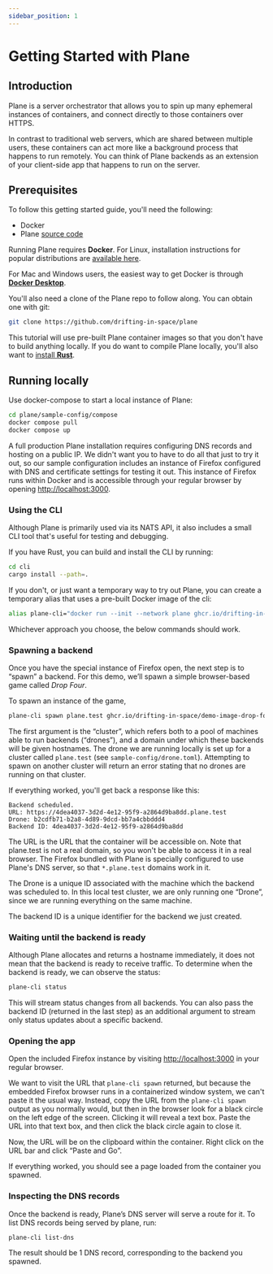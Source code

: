 ```yaml
---
sidebar_position: 1
---
```


# Getting Started with Plane

## Introduction

Plane is a server orchestrator that allows you to spin up many ephemeral instances of containers, and connect directly to those containers over HTTPS.

In contrast to traditional web servers, which are shared between multiple users, these containers can act more like a background process that happens to
run remotely. You can think of Plane backends as an extension of your client-side app that happens to run on the server.

## Prerequisites

To follow this getting started guide, you'll need the following:

- Docker
- Plane [source code](https://github.com/drifting-in-space/plane)

Running Plane requires **Docker**. For Linux, installation instructions for popular distributions are [available here](https://docs.docker.com/engine/).

For Mac and Windows users, the easiest way to get Docker is through [**Docker Desktop**](https://docs.docker.com/desktop/).

You'll also need a clone of the Plane repo to follow along. You can obtain one with git:

```bash
git clone https://github.com/drifting-in-space/plane
```

This tutorial will use pre-built Plane container images so that you don't have to build anything locally. If you do want to compile Plane locally,
you'll also want to [install **Rust**](https://www.rust-lang.org/tools/install).

## Running locally

Use docker-compose to start a local instance of Plane:

```bash
cd plane/sample-config/compose
docker compose pull
docker compose up
```

A full production Plane installation requires configuring DNS records and hosting on a public IP. We didn't want you to have to do all that just to
try it out, so our sample configuration includes an instance of Firefox configured with DNS and certificate settings for testing it out. This instance
of Firefox runs within Docker and is accessible through your regular browser by opening [http://localhost:3000](http://localhost:3000).

### Using the CLI

Although Plane is primarily used via its NATS API, it also includes a small CLI tool that's useful for testing and debugging.

If you have Rust, you can build and install the CLI by running:

```bash
cd cli
cargo install --path=.
```

If you don't, or just want a temporary way to try out Plane, you can create a temporary alias that uses a pre-built Docker image of the cli:

```bash
alias plane-cli="docker run --init --network plane ghcr.io/drifting-in-space/plane-cli --nats=nats://nats"
```

Whichever approach you choose, the below commands should work.

### Spawning a backend

Once you have the special instance of Firefox open, the next step is to “spawn” a backend. For this demo, we’ll spawn a simple browser-based game
called _Drop Four_.

To spawn an instance of the game, 

```bash
plane-cli spawn plane.test ghcr.io/drifting-in-space/demo-image-drop-four
```

The first argument is the “cluster”, which refers both to a pool of machines able to run backends (“drones”), and a domain under which these backends will be given hostnames. The drone we are running locally is set up for a cluster called `plane.test` (see `sample-config/drone.toml`). Attempting to spawn on another cluster will return an error stating that no drones are running on that cluster.

If everything worked, you'll get back a response like this:

```
Backend scheduled.
URL: https://4dea4037-3d2d-4e12-95f9-a2864d9ba8dd.plane.test
Drone: b2cdfb71-b2a8-4d89-9dcd-bb7a4cbbddd4
Backend ID: 4dea4037-3d2d-4e12-95f9-a2864d9ba8dd
```

The URL is the URL that the container will be accessible on. Note that plane.test is not a real domain,
so you won't be able to access it in a real browser. The Firefox bundled with Plane is specially configured
to use Plane's DNS server, so that `*.plane.test` domains work in it.

The Drone is a unique ID associated with the machine which the backend was scheduled to. In this local
test cluster, we are only running one “Drone”, since we are running everything on the same machine.

The backend ID is a unique identifier for the backend we just created.

### Waiting until the backend is ready

Although Plane allocates and returns a hostname immediately, it does not mean that the backend is ready to
receive traffic. To determine when the backend is ready, we can observe the status:

```bash
plane-cli status
```

This will stream status changes from all backends. You can also pass the backend ID (returned in the last
step) as an additional argument to stream only status updates about a specific backend.

### Opening the app

Open the included Firefox instance by visiting [http://localhost:3000](http://localhost:3000) in your regular browser.

We want to visit the URL that `plane-cli spawn` returned, but because the embedded Firefox browser runs in a containerized window system, we can't paste it the usual way. Instead, copy the URL from the `plane-cli spawn` output as you normally would, but then in the browser look for a black circle on the left edge of the screen. Clicking it will reveal a text box. Paste the URL into that text box, and then click the black circle again to close it.

Now, the URL will be on the clipboard within the container. Right click on the URL bar and click “Paste and Go”.

If everything worked, you should see a page loaded from the container you spawned.

### Inspecting the DNS records

Once the backend is ready, Plane’s DNS server will serve a route for it. To list DNS records being served by plane, run:

```bash
plane-cli list-dns
```

The result should be 1 DNS record, corresponding to the backend you spawned.
